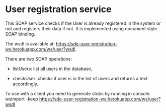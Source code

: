 # User registration service

This SOAP service checks if the User is already registered in the system or not and registers their data if not. It is implemented using document style SOAP binding.

The wsdl is available at: https://sde-user-registration-ws.herokuapp.com/ws/user?wsdl. 

There are two SOAP operations:
- listUsers: list all users in the database,

- checkUser: checks if user is in the list of users and returns a text accordingly.

To use with a client you need to generate stubs by running in console: wsimport -keep https://sde-user-registration-ws.herokuapp.com/ws/user?wsdl